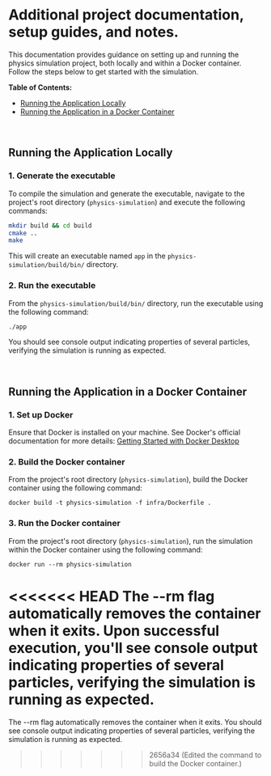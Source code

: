 # Additional project documentation, setup guides, and notes.

This documentation provides guidance on setting up and running the physics simulation project, both locally and within a Docker container. Follow the steps below to get started with the simulation.
<br>

**Table of Contents:**<br>
- [Running the Application Locally](#running-the-application-locally)
- [Running the Application in a Docker Container](#running-the-application-in-a-docker-container)

<br>

## Running the Application Locally

### 1. Generate the executable

To compile the simulation and generate the executable, navigate to the project's root directory (`physics-simulation`) and execute the following commands:
```bash
mkdir build && cd build
cmake ..
make
```
This will create an executable named `app` in the `physics-simulation/build/bin/` directory.

### 2. Run the executable

From the `physics-simulation/build/bin/` directory, run the executable using the following command:
```bash
./app
```
You should see console output indicating properties of several particles, verifying the simulation is running as expected.

<br>

## Running the Application in a Docker Container

### 1. Set up Docker
Ensure that Docker is installed on your machine. See Docker's official documentation for more details: [Getting Started with Docker Desktop](https://www.docker.com/blog/getting-started-with-docker-desktop/)

### 2. Build the Docker container
From the project's root directory (`physics-simulation`), build the Docker container using the following command:
```
docker build -t physics-simulation -f infra/Dockerfile .
```

### 3. Run the Docker container
From the project's root directory (`physics-simulation`), run the simulation within the Docker container using the following command:
```
docker run --rm physics-simulation
```
<<<<<<< HEAD
The --rm flag automatically removes the container when it exits. Upon successful execution, you'll see console output indicating properties of several particles, verifying the simulation is running as expected.
<br>
=======
The --rm flag automatically removes the container when it exits.
You should see console output indicating properties of several particles, verifying the simulation is running as expected.
<br>
>>>>>>> 2656a34 (Edited the command to build the Docker container.)
